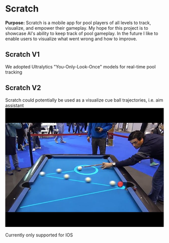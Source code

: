 # Scratch
**Purpose:** Scratch is a mobile app for pool players of all levels to track, visualize, and empower their gameplay. My hope for this project is to showcase AI's ability to keep track of pool gameplay. In the future I like to enable users to visualize what went wrong and how to improve.

## Scratch V1
We adopted Ultralytics "You-Only-Look-Once" models for real-time pool tracking 


## Scratch V2
Scratch could potentially be used as a visualize cue ball trajectories, i.e. aim assistant<br>
![alt text](assets/figures/future_goal.jpg)




Currently only supported for IOS
